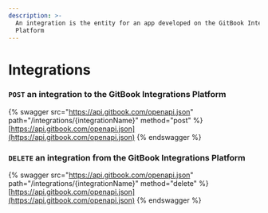 ```yaml
---
description: >-
  An integration is the entity for an app developed on the GitBook Integrations
  Platform
---
```


# Integrations

### `POST` an integration to the GitBook Integrations Platform

{% swagger src="https://api.gitbook.com/openapi.json" path="/integrations/{integrationName}" method="post" %}
[https://api.gitbook.com/openapi.json](https://api.gitbook.com/openapi.json)
{% endswagger %}

### `DELETE` an integration from the GitBook Integrations Platform

{% swagger src="https://api.gitbook.com/openapi.json" path="/integrations/{integrationName}" method="delete" %}
[https://api.gitbook.com/openapi.json](https://api.gitbook.com/openapi.json)
{% endswagger %}
